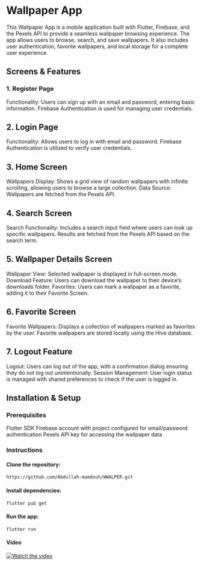 # Wallpaper App
This Wallpaper App is a mobile application built with Flutter, Firebase, and the Pexels API to provide a seamless wallpaper browsing experience. The app allows users to browse, search, and save wallpapers. It also includes user authentication, favorite wallpapers, and local storage for a complete user experience.

## Screens & Features
### 1. Register Page
Functionality: Users can sign up with an email and password, entering basic information. Firebase Authentication is used for managing user credentials.
## 2. Login Page
Functionality: Allows users to log in with email and password. Firebase Authentication is utilized to verify user credentials.
## 3. Home Screen
Wallpapers Display: Shows a grid view of random wallpapers with infinite scrolling, allowing users to browse a large collection.
Data Source: Wallpapers are fetched from the Pexels API.
## 4. Search Screen
Search Functionality: Includes a search input field where users can look up specific wallpapers. Results are fetched from the Pexels API based on the search term.
## 5. Wallpaper Details Screen
Wallpaper View: Selected wallpaper is displayed in full-screen mode.
Download Feature: Users can download the wallpaper to their device’s downloads folder.
Favorites: Users can mark a wallpaper as a favorite, adding it to their Favorite Screen.
## 6. Favorite Screen
Favorite Wallpapers: Displays a collection of wallpapers marked as favorites by the user. Favorite wallpapers are stored locally using the Hive database.
## 7. Logout Feature
Logout: Users can log out of the app, with a confirmation dialog ensuring they do not log out unintentionally.
Session Management: User login status is managed with shared preferences to check if the user is logged in.
## Installation & Setup
### Prerequisites
Flutter SDK 
Firebase account with project configured for email/password authentication
Pexels API key for accessing the wallpaper data
### Instructions
#### Clone the repository:
```
https://github.com/Abdullah-mamdouh/WWALPER.git
```
#### Install dependencies:
```
flutter pub get
```

#### Run the app:
```
flutter run
```

#### Video 
[![Watch the video](https://th.bing.com/th/id/OIF.Fe8vpjeCp2qtAHv2WPdr8A?w=349&h=150&c=7&r=0&o=5&dpr=1.1&pid=1.7)](https://drive.google.com/drive/folders/1hAJ7posDmAoGYU0fK3l-av1OOYgGOhIZ)

